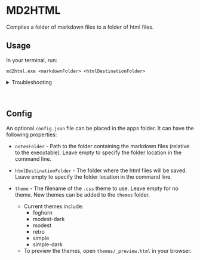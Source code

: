 # MD2HTML

Compiles a folder of markdown files to a folder of html files.

## Usage
In your terminal, run:

`md2html.exe <markdownFolder> <htmlDestinationFolder>`

<details>
	<summary>Troubleshooting</summary>
	Your terminal should be in the same directory as the executable.  If not, you can specify the path to the executable as the first argument.  i.e. with an absolute path - `C:\Users\John\Desktop\md2html.exe <markdownFolder> <htmlDestinationFolder>`, or a relative path - `../../Desktop/md2html.exe <markdownFolder> <htmlDestinationFolder>`
</details>

<br>
<br>

## Config
An optional `config.json` file can be placed in the apps folder.  It can have the following properties:

- `notesFolder` - Path to the folder containing the markdown files (relative to the executable).  Leave empty to specify
the folder location in the command line.

- `htmlDestinationFolder` - The folder where the html files will be saved.  Leave empty to specify
the folder location in the command line.

- `theme` - The filename of the `.css` theme to use.  Leave empty for no theme.  New themes can be added to the `themes` folder.
  - Current themes include:
    - foghorn
    - modest-dark
    - modest
    - retro
    - simple
    - simple-dark
  - To preview the themes, open `themes/_preview.html` in your browser.